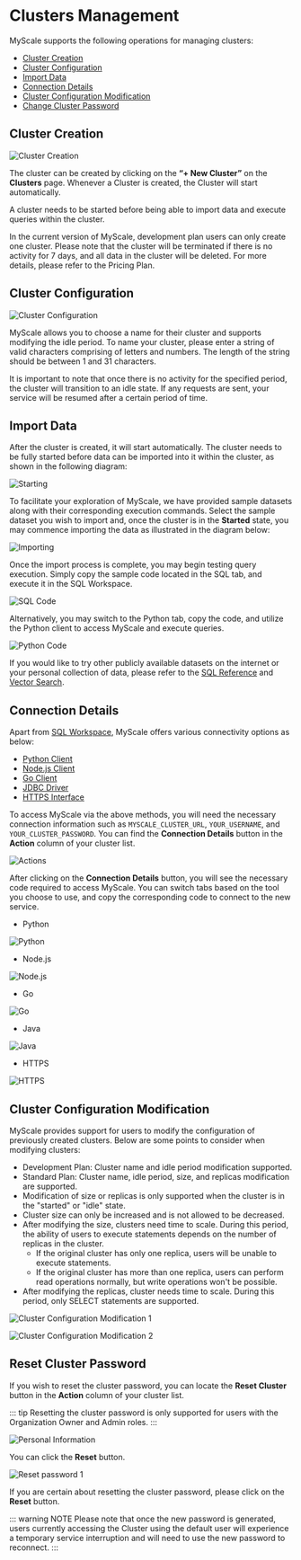 # Clusters Management

MyScale supports the following operations for managing clusters:

- [Cluster Creation](#cluster-creation)
- [Cluster Configuration](#cluster-configuration)
- [Import Data](#import-data)
- [Connection Details](#connection-details)
- [Cluster Configuration Modification](#cluster-configuration-modification)
- [Change Cluster Password](#change-cluster-password)

<!-- - [Cluster IP Allow List](#cluster-ip-allow-list)
  - [Adding new IP addresses](#adding-new-ip-addresses)
  - [Deleting existing IP addresses](#deleting-existing-ip-addresses) -->


## Cluster Creation

![Cluster Creation](../../assets/cluster-management/cluster1.jpg)

The cluster can be created by clicking on the **“+ New Cluster”** on the **Clusters** page. Whenever a Cluster is created, the Cluster will start automatically. 

A cluster needs to be started before being able to import data and execute queries within the cluster.

In the current version of MyScale, development plan users can only create one cluster. Please note that the cluster will be terminated if there is no activity for 7 days, and all data in the cluster will be deleted. For more details, please refer to the <a :href="$themeConfig.homeUrl + '/pricing/'" target="_blank" rel="noopener">Pricing Plan</a>.

## Cluster Configuration

![Cluster Configuration](../../assets/cluster-management/cluster2.jpg)

MyScale allows you to choose a name for their cluster and supports modifying the idle period. To name your cluster, please enter a string of valid characters comprising of letters and numbers. The length of the string should be between 1 and 31 characters.

It is important to note that once there is no activity for the specified period, the cluster will transition to an idle state. If any requests are sent, your service will be resumed after a certain period of time.

<!-- This operation may only be performed by the organization’s owner or database admin. -->

## Import Data

After the cluster is created, it will start automatically. The cluster needs to be fully started before data can be imported into it within the cluster, as shown in the following diagram:

![Starting](../../assets/cluster-management/cluster7.jpg) 

To facilitate your exploration of MyScale, we have provided sample datasets along with their corresponding execution commands. 
Select the sample dataset you wish to import and, once the cluster is in the **Started** state, you may commence importing the data as illustrated in the diagram below:

![Importing](../../assets/cluster-management/cluster8.jpg) 

Once the import process is complete, you may begin testing query execution. Simply copy the sample code located in the SQL tab, and execute it in the SQL Workspace.

![SQL Code](../../assets/cluster-management/cluster9.jpg) 

Alternatively, you may switch to the Python tab, copy the code, and utilize the Python client to access MyScale and execute queries.

![Python Code](../../assets/cluster-management/cluster10.jpg) 

If you would like to try other publicly available datasets on the internet or your personal collection of data, please refer to the [SQL Reference](../sql-reference/index.md) and [Vector Search](../vector-search.md).

## Connection Details

Apart from [SQL Workspace](../sql-execution/index.md), MyScale offers various connectivity options as below:
- [Python Client](../python-client.md)
- [Node.js Client](../nodejs-client.md)
- [Go Client](../go-client.md)
- [JDBC Driver](../jdbc-driver.md)
- [HTTPS Interface](../https-interface.md)

To access MyScale via the above methods, you will need the necessary connection information such as `MYSCALE_CLUSTER_URL`, `YOUR_USERNAME`, and `YOUR_CLUSTER_PASSWORD`. You can find the **Connection Details** button in the **Action** column of your cluster list.

![Actions](../../assets/cluster-management/cluster11.jpg) 

After clicking on the **Connection Details** button, you will see the necessary code required to access MyScale. You can switch tabs based on the tool you choose to use, and copy the corresponding code to connect to the new service.
- Python

![Python](../../assets/cluster-management/connection-detail-python.jpg) 

- Node.js

![Node.js](../../assets/cluster-management/connection-detail-nodejs.jpg) 

- Go

![Go](../../assets/cluster-management/connection-detail-go.jpg) 

- Java

![Java](../../assets/cluster-management/connection-detail-java.jpg) 

- HTTPS

![HTTPS](../../assets/cluster-management/connection-detail-https.jpg) 

## Cluster Configuration Modification

MyScale provides support for users to modify the configuration of previously created clusters. Below are some points to consider when modifying clusters:

- Development Plan: Cluster name and idle period modification supported.
- Standard Plan: Cluster name, idle period, size, and replicas modification are supported.
- Modification of size or replicas is only supported when the cluster is in the "started" or "idle" state.
- Cluster size can only be increased and is not allowed to be decreased.
- After modifying the size, clusters need time to scale. During this period, the ability of users to execute statements depends on the number of replicas in the cluster.
  - If the original cluster has only one replica, users will be unable to execute statements.
  - If the original cluster has more than one replica, users can perform read operations normally, but write operations won't be possible.
- After modifying the replicas, cluster needs time to scale. During this period, only SELECT statements are supported.

![Cluster Configuration Modification 1](../../assets/cluster-management/cluster-configuration-modification1.jpg) 

![Cluster Configuration Modification 2](../../assets/cluster-management/cluster-configuration-modification2.jpg) 

## Reset Cluster Password

If you wish to reset the cluster password, you can locate the **Reset Cluster** button in the **Action** column of your cluster list.

::: tip
Resetting the cluster password is only supported for users with the Organization Owner and Admin roles.
:::

![Personal Information](../../assets/cluster-management/cluster12.jpg) 

You can click the **Reset** button.

![Reset password 1](../../assets/cluster-management/cluster13.jpg) 

If you are certain about resetting the cluster password, please click on the **Reset** button.

::: warning NOTE
Please note that once the new password is generated, users currently accessing the Cluster using the default user will experience a temporary service interruption and will need to use the new password to reconnect. 
:::

<!-- ## Cluster IP Allow List

An IP allow list lets organization have control over the external users that may connect to the organization’s cluster. Whenever a cluster is created, no IP addresses are assigned to it. This allows all external users to connect to the cluster.

To restrict certain IP addresses to use the cluster, an IP allow list needs to be created.

![Cluster IP Allow List](../assets/cluster-management/cluster3.jpg)

### Adding new IP addresses

This can be performed by clicking on the **“+”** icon on the **"IP Allow List"** subpage.

<div style="text-align: center">
<img src="../assets/cluster-management/cluster4.jpg" width=70%>
</div>

In the current version of MyScale, only IPv4 addresses that follow CIDR notation are supported. Users may choose to key in IP addresses, or paste a list of row-separated IP addresses for up to 1,000 characters.

<div style="text-align: center">
<img src="../assets/cluster-management/cluster5.jpg" width=70%>
</div>

If there are invalid IP addresses being added to the cluster, the user will be prompted to check for any invalid IP addresses before proceeding to add them to the IP allow list.

### Deleting existing IP addresses

<br>
<div style="text-align: center">
<img src="../assets/cluster-management/cluster6.jpg" width=80%>
</div>

To delete existing IP addresses, users may choose to select a single IP address, or select that page’s IP addresses for deletion. -->
